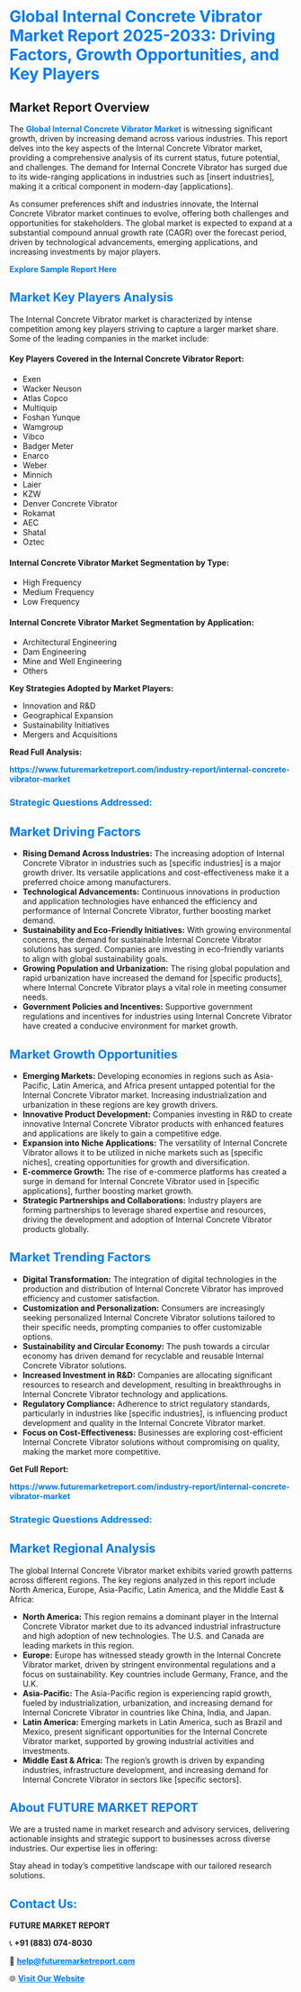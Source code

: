 <h1 style="color: #007BFF;">Global Internal Concrete Vibrator Market Report 2025-2033: Driving Factors, Growth Opportunities, and Key Players</h1>

<section id="overview">
<h2>Market Report Overview</h2>
<p>The <a href="https://www.futuremarketreport.com/industry-report/internal-concrete-vibrator-market" style="color: #007BFF; text-decoration: none;"><strong>Global Internal Concrete Vibrator Market</strong></a> is witnessing significant growth, driven by increasing demand across various industries. This report delves into the key aspects of the Internal Concrete Vibrator market, providing a comprehensive analysis of its current status, future potential, and challenges. The demand for Internal Concrete Vibrator has surged due to its wide-ranging applications in industries such as [insert industries], making it a critical component in modern-day [applications].</p>
<p>As consumer preferences shift and industries innovate, the Internal Concrete Vibrator market continues to evolve, offering both challenges and opportunities for stakeholders. The global market is expected to expand at a substantial compound annual growth rate (CAGR) over the forecast period, driven by technological advancements, emerging applications, and increasing investments by major players.</p>
</section>

<section id="overview">
<p><a href="https://www.futuremarketreport.com/request-sample/reportId=42417" style="color: #007BFF; text-decoration: none;"><strong>Explore Sample Report Here</strong></a></p>
</section>

<section id="key-players">
<h2 style="color: #007BFF;">Market Key Players Analysis</h2>
<p>The Internal Concrete Vibrator market is characterized by intense competition among key players striving to capture a larger market share. Some of the leading companies in the market include:</p>
<h4>Key Players Covered in the Internal Concrete Vibrator Report:</h4>
<ul><li>Exen</li><li>Wacker Neuson</li><li>Atlas Copco</li><li>Multiquip</li><li>Foshan Yunque</li><li>Wamgroup</li><li>Vibco</li><li>Badger Meter</li><li>Enarco</li><li>Weber</li><li>Minnich</li><li>Laier</li><li>KZW</li><li>Denver Concrete Vibrator</li><li>Rokamat</li><li>AEC</li><li>Shatal</li><li>Oztec</li></ul>
<h4>Internal Concrete Vibrator Market Segmentation by Type:</h4>
<ul><li>High Frequency</li><li>Medium Frequency</li><li>Low Frequency</li></ul>

<h4>Internal Concrete Vibrator Market Segmentation by Application:</h4>
<ul><li>Architectural Engineering</li><li>Dam Engineering</li><li>Mine and Well Engineering</li><li>Others</li></ul>
<p><strong>Key Strategies Adopted by Market Players:</strong></p>
<ul>
<li>Innovation and R&D</li>
<li>Geographical Expansion</li>
<li>Sustainability Initiatives</li>
<li>Mergers and Acquisitions</li>
</ul>
</section>

<section>
<p><strong>Read Full Analysis: </strong></p><a href="https://www.futuremarketreport.com/industry-report/internal-concrete-vibrator-market" style="color: #007BFF; text-decoration: none;"><strong>https://www.futuremarketreport.com/industry-report/internal-concrete-vibrator-market</strong></a>
<h3 style="color: #007BFF;">Strategic Questions Addressed:</h3>
</section>

<section id="driving-factors">
<h2 style="color: #007BFF;">Market Driving Factors</h2>
<ul>
<li><strong>Rising Demand Across Industries:</strong> The increasing adoption of Internal Concrete Vibrator in industries such as [specific industries] is a major growth driver. Its versatile applications and cost-effectiveness make it a preferred choice among manufacturers.</li>
<li><strong>Technological Advancements:</strong> Continuous innovations in production and application technologies have enhanced the efficiency and performance of Internal Concrete Vibrator, further boosting market demand.</li>
<li><strong>Sustainability and Eco-Friendly Initiatives:</strong> With growing environmental concerns, the demand for sustainable Internal Concrete Vibrator solutions has surged. Companies are investing in eco-friendly variants to align with global sustainability goals.</li>
<li><strong>Growing Population and Urbanization:</strong> The rising global population and rapid urbanization have increased the demand for [specific products], where Internal Concrete Vibrator plays a vital role in meeting consumer needs.</li>
<li><strong>Government Policies and Incentives:</strong> Supportive government regulations and incentives for industries using Internal Concrete Vibrator have created a conducive environment for market growth.</li>
</ul>
</section>

<section id="growth-opportunities">
<h2 style="color: #007BFF;">Market Growth Opportunities</h2>
<ul>
<li><strong>Emerging Markets:</strong> Developing economies in regions such as Asia-Pacific, Latin America, and Africa present untapped potential for the Internal Concrete Vibrator market. Increasing industrialization and urbanization in these regions are key growth drivers.</li>
<li><strong>Innovative Product Development:</strong> Companies investing in R&D to create innovative Internal Concrete Vibrator products with enhanced features and applications are likely to gain a competitive edge.</li>
<li><strong>Expansion into Niche Applications:</strong> The versatility of Internal Concrete Vibrator allows it to be utilized in niche markets such as [specific niches], creating opportunities for growth and diversification.</li>
<li><strong>E-commerce Growth:</strong> The rise of e-commerce platforms has created a surge in demand for Internal Concrete Vibrator used in [specific applications], further boosting market growth.</li>
<li><strong>Strategic Partnerships and Collaborations:</strong> Industry players are forming partnerships to leverage shared expertise and resources, driving the development and adoption of Internal Concrete Vibrator products globally.</li>
</ul>
</section>

<section id="trending-factors">
<h2 style="color: #007BFF;">Market Trending Factors</h2>
<ul>
<li><strong>Digital Transformation:</strong> The integration of digital technologies in the production and distribution of Internal Concrete Vibrator has improved efficiency and customer satisfaction.</li>
<li><strong>Customization and Personalization:</strong> Consumers are increasingly seeking personalized Internal Concrete Vibrator solutions tailored to their specific needs, prompting companies to offer customizable options.</li>
<li><strong>Sustainability and Circular Economy:</strong> The push towards a circular economy has driven demand for recyclable and reusable Internal Concrete Vibrator solutions.</li>
<li><strong>Increased Investment in R&D:</strong> Companies are allocating significant resources to research and development, resulting in breakthroughs in Internal Concrete Vibrator technology and applications.</li>
<li><strong>Regulatory Compliance:</strong> Adherence to strict regulatory standards, particularly in industries like [specific industries], is influencing product development and quality in the Internal Concrete Vibrator market.</li>
<li><strong>Focus on Cost-Effectiveness:</strong> Businesses are exploring cost-efficient Internal Concrete Vibrator solutions without compromising on quality, making the market more competitive.</li>
</ul>
</section>

<section>
<p><strong>Get Full Report: </strong></p><a href="https://www.futuremarketreport.com/industry-report/internal-concrete-vibrator-market" style="color: #007BFF; text-decoration: none;"><strong>https://www.futuremarketreport.com/industry-report/internal-concrete-vibrator-market</strong></a>
<h3 style="color: #007BFF;">Strategic Questions Addressed:</h3>
</section>


<section id="regional-analysis">
<h2 style="color: #007BFF;">Market Regional Analysis</h2>
<p>The global Internal Concrete Vibrator market exhibits varied growth patterns across different regions. The key regions analyzed in this report include North America, Europe, Asia-Pacific, Latin America, and the Middle East & Africa:</p>
<ul>
<li><strong>North America:</strong> This region remains a dominant player in the Internal Concrete Vibrator market due to its advanced industrial infrastructure and high adoption of new technologies. The U.S. and Canada are leading markets in this region.</li>
<li><strong>Europe:</strong> Europe has witnessed steady growth in the Internal Concrete Vibrator market, driven by stringent environmental regulations and a focus on sustainability. Key countries include Germany, France, and the U.K.</li>
<li><strong>Asia-Pacific:</strong> The Asia-Pacific region is experiencing rapid growth, fueled by industrialization, urbanization, and increasing demand for Internal Concrete Vibrator in countries like China, India, and Japan.</li>
<li><strong>Latin America:</strong> Emerging markets in Latin America, such as Brazil and Mexico, present significant opportunities for the Internal Concrete Vibrator market, supported by growing industrial activities and investments.</li>
<li><strong>Middle East & Africa:</strong> The region’s growth is driven by expanding industries, infrastructure development, and increasing demand for Internal Concrete Vibrator in sectors like [specific sectors].</li>
</ul>
</section>

<footer>
<h2 style="color: #007BFF;">About FUTURE MARKET REPORT</h2>
<p>We are a trusted name in market research and advisory services, delivering actionable insights and strategic support to businesses across diverse industries. Our expertise lies in offering:</p>

<p>Stay ahead in today’s competitive landscape with our tailored research solutions.</p>

<h2 style="color: #007BFF;">Contact Us:</h2>
<p><strong>FUTURE MARKET REPORT</strong></p>
<p>📞 <strong>+91 (883) 074-8030</strong></p>
<p>📧 <strong><a href="mailto:help@futuremarketreport.com" style="color: #007BFF;">help@futuremarketreport.com</a></strong></p>
<p>🌐 <strong><a href="https://www.futuremarketreport.com/" style="color: #007BFF;">Visit Our Website</a></strong></p>
</footer>